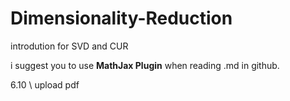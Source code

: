 # Dimensionality-Reduction
introdution for SVD and CUR

i suggest you to use **MathJax Plugin** when reading .md in github.

6.10 \\
upload pdf
